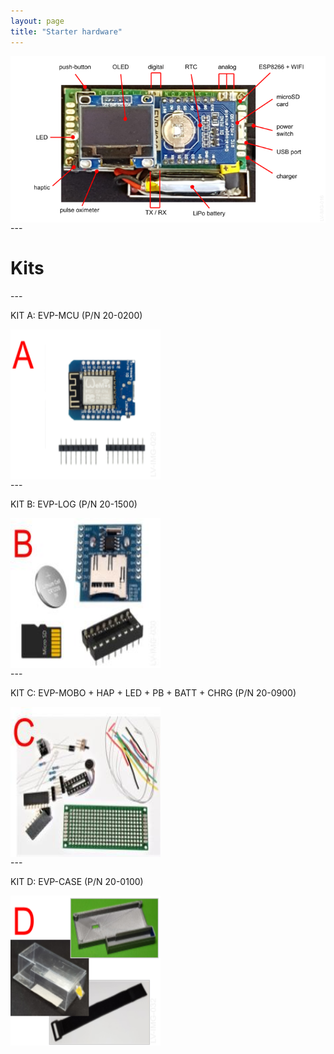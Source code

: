 ```yaml
---
layout: page
title: "Starter hardware"
---
```

<div>
 <center>
   <p><img style="float: left;" src="/photos/LV-IMG-016 20-0000 Elvee Pulse v5 - Caracteristicas.png"></p>
    <br/><br/>
 </center>
 ---
    <h1>Kits</h1>
    <div>
---
        <p>KIT A: EVP-MCU (P/N 20-0200)</p>
        <img style="float: left; margin-right: 500px;" src="/photos/LV-IMG-029-v2 20-0200 kit A parts.png" height = 240px width = 240px>
        <br/><br/>
---
        <p>KIT B: EVP-LOG (P/N 20-1500)</p>
        <img style="float: left; margin-right: 500px;" src="/photos/LV-IMG-030 20-1500 kit B parts.jpg" height = 240px width = 240px>
        <br/><br/>
---
        <p>KIT C: EVP-MOBO + HAP + LED + PB + BATT + CHRG (P/N 20-0900)</p>
        <img style="float: left; margin-right: 500px;" src="/photos/LV-IMG-031 20-0900 kit C parts.jpg" height = 240px width = 240px>
        <br/><br/>
---
        <p>KIT D: EVP-CASE (P/N 20-0100)</p>
        <img style="float: left; margin-right: 500px;" src="/photos/LV-IMG-032-v1 20-0100 kit D parts.png" height = 240px width = 240px>
        <br/><br/>
    </div>
</div>